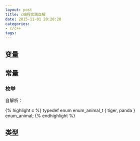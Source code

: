 ```yaml
---
layout: post
title: c编程实践自解
date: 2015-11-01 20:20:20
categories:
- c/c++
tags:
---
```


## 变量

## 常量

### 枚举

自解析：

{% highlight c %}
typedef enum enum_animal_t {
        tiger,
        panda
} enum_animal;
{% endhighlight %}

## 类型